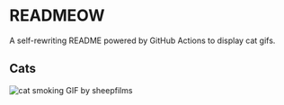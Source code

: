 # READMEOW

A self-rewriting README powered by GitHub Actions to display cat gifs.

## Cats

![cat smoking GIF by sheepfilms](https://media4.giphy.com/media/l0ExdMHUDKteztyfe/200.gif?cid=9acd02danorkslqzu62j2xr8zg5wwy4l35r4c3p1c7m5jzaq&ep=v1_gifs_search&rid=200.gif&ct=g)
